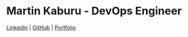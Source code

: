 # Martin Kaburu - DevOps Engineer

[LinkedIn](https://www.linkedin.com/in/martinkaburu/) | [GitHub](https://github.com/martinkaburu) | [Portfolio](https://martinkaburu.vip)
